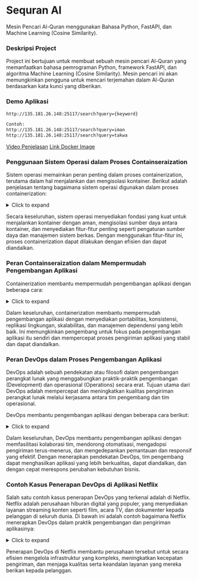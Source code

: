 # Sequran AI

Mesin Pencari Al-Quran menggunakan Bahasa Python, FastAPI, dan Machine Learning (Cosine Similarity).

### Deskripsi Project

Project ini bertujuan untuk membuat sebuah mesin pencari Al-Quran yang memanfaatkan bahasa pemrograman Python, framework FastAPI, dan algoritma Machine Learning (Cosine Similarity). Mesin pencari ini akan memungkinkan pengguna untuk mencari terjemahan dalam Al-Quran berdasarkan kata kunci yang diberikan.

### Demo Aplikasi

```bash
http://135.181.26.148:25117/search?query={keyword}

Contoh:
http://135.181.26.148:25117/search?query=iman
http://135.181.26.148:25117/search?query=takwa
```

[Video Penjelasan](https://youtu.be/gZ5Z6Lv1qsU)
[Link Docker Image](https://hub.docker.com/r/ramadita12/sequran-ai)

### Penggunaan Sistem Operasi dalam Proses Containseraization

Sistem operasi memainkan peran penting dalam proses containerization, terutama dalam hal menjalankan dan mengisolasi kontainer. Berikut adalah penjelasan tentang bagaimana sistem operasi digunakan dalam proses containerization:

<details>
<summary>Click to expand</summary>

- **Kernel Linux**: Containerization umumnya menggunakan kernel Linux sebagai dasar untuk menjalankan kontainer. Kernel Linux menyediakan fitur-fitur penting seperti kontrol sumber daya, isolasi, dan pemisahan antarproses yang diperlukan untuk menjalankan kontainer dengan aman dan efisien.

- **Namespace**: Kernel Linux menggunakan konsep "namespace" untuk mengisolasi sumber daya sistem antara kontainer. Namespace memungkinkan setiap kontainer memiliki tampilan terisolasi dari sistem operasi, termasuk ruang nama proses, ruang nama jaringan, sistem berkas, dan lain-lain. Dengan demikian, kontainer tidak dapat melihat atau berinteraksi langsung dengan sumber daya yang ada di luar kontainer tersebut.

- **Cgroups**: Cgroups (control groups) adalah fitur kernel Linux yang memungkinkan pengaturan dan pembatasan sumber daya yang digunakan oleh setiap kontainer. Dengan menggunakan cgroups, kita dapat mengatur batasan CPU, memori, I/O (Input/Output), dan sumber daya lainnya untuk masing-masing kontainer. Hal ini penting untuk memastikan setiap kontainer berjalan dengan sumber daya yang terisolasi dan adil.

- **Filesystem**: Sistem operasi juga berperan dalam mengelola sistem berkas yang digunakan oleh kontainer. Kontainer umumnya menggunakan sistem berkas yang berbeda dari sistem operasi host, dan sistem berkas kontainer dapat dibangun menggunakan teknologi seperti OverlayFS atau AUFS. Sistem berkas ini memungkinkan setiap kontainer memiliki tampilan terisolasi dari sistem berkas yang mereka gunakan, sehingga masing-masing kontainer dapat memiliki salinan sendiri dari berkas konfigurasi, pustaka, dan kode aplikasi.

- **Image dan Container Runtime**: Sistem operasi juga berperan dalam menjalankan image dan kontainer. Image kontainer biasanya dibangun di atas sistem operasi dasar, seperti image Alpine Linux atau Ubuntu. Ketika kontainer dijalankan, runtime kontainer seperti Docker, containerd, atau Kubernetes akan menggunakan image sebagai dasar untuk membuat instance yang berjalan dalam kontainer. Runtime kontainer bertanggung jawab atas pengelolaan siklus hidup kontainer, termasuk pembuatan, penghentian, dan penghapusan kontainer.

</details>

Secara keseluruhan, sistem operasi menyediakan fondasi yang kuat untuk menjalankan kontainer dengan aman, mengisolasi sumber daya antara kontainer, dan menyediakan fitur-fitur penting seperti pengaturan sumber daya dan manajemen sistem berkas. Dengan menggunakan fitur-fitur ini, proses containerization dapat dilakukan dengan efisien dan dapat diandalkan.

### Peran Containseraization dalam Mempermudah Pengembangan Aplikasi

Containerization membantu mempermudah pengembangan aplikasi dengan beberapa cara:

<details> 
<summary>Click to expand</summary>

1. **Portabilitas**: Dengan containerization, aplikasi dan dependensinya dikemas dalam kontainer yang dapat dijalankan secara konsisten di berbagai lingkungan, baik di mesin pengembangan, uji coba, maupun produksi. Kontainer menyediakan lingkungan yang terisolasi dan independen, sehingga memungkinkan pengembang untuk dengan mudah memindahkan aplikasi dari satu lingkungan ke lingkungan lain tanpa khawatir tentang perbedaan konfigurasi dan dependensi sistem yang mungkin ada.

2. **Konsistensi**: Dalam pengembangan aplikasi, penting untuk memastikan bahwa lingkungan pengembangan, pengujian, dan produksi serupa agar dapat menghindari masalah yang timbul karena perbedaan konfigurasi. Dengan containerization, pengembang dapat memastikan bahwa aplikasi dijalankan dalam lingkungan yang serupa di semua tahap siklus pengembangan. Hal ini membantu mencegah masalah yang terkait dengan ketidakkonsistenan dan memungkinkan tim pengembang untuk fokus pada pengembangan aplikasi itu sendiri.

3. **Replikasi Lingkungan**: Containerisasi memungkinkan pengembang untuk dengan mudah menduplikasi lingkungan yang sama di beberapa mesin atau mesin virtual. Ini memudahkan kolaborasi antara anggota tim pengembang, karena setiap pengembang dapat dengan mudah mengatur dan menjalankan lingkungan yang sama dengan yang digunakan oleh tim lainnya. Replikasi lingkungan juga memungkinkan pengujian dan debug aplikasi dalam lingkungan yang identik dengan produksi.

4. **Skalabilitas**: Dalam kontainer, aplikasi dapat dikemas bersama dengan dependensinya dalam unit yang dapat diperbesar secara horizontal. Ini berarti pengembang dapat dengan mudah menambah atau mengurangi jumlah kontainer yang berjalan sesuai dengan kebutuhan aplikasi. Dengan skalabilitas yang mudah, pengembang dapat merespons dengan cepat terhadap perubahan beban kerja dan memastikan ketersediaan yang baik serta performa aplikasi yang optimal.

5. **Manajemen Dependensi**: Containerization memungkinkan pengembang untuk mengemas semua dependensi aplikasi, termasuk pustaka dan perangkat lunak lainnya, dalam kontainer. Ini membantu dalam mengatasi masalah dependensi yang kompleks dan meminimalkan konflik yang mungkin terjadi antara versi perangkat lunak yang berbeda. Pengembang dapat memastikan bahwa setiap kontainer memiliki dependensi yang tepat dan bekerja secara terisolasi dari dependensi sistem yang ada.

</details>

Dalam keseluruhan, containerization membantu mempermudah pengembangan aplikasi dengan menyediakan portabilitas, konsistensi, replikasi lingkungan, skalabilitas, dan manajemen dependensi yang lebih baik. Ini memungkinkan pengembang untuk fokus pada pengembangan aplikasi itu sendiri dan mempercepat proses pengiriman aplikasi yang stabil dan dapat diandalkan.

### Peran DevOps dalam Proses Pengembangan Aplikasi

DevOps adalah sebuah pendekatan atau filosofi dalam pengembangan perangkat lunak yang menggabungkan praktik-praktik pengembangan (Development) dan operasional (Operations) secara erat. Tujuan utama dari DevOps adalah mempercepat dan meningkatkan kualitas pengiriman perangkat lunak melalui kerjasama antara tim pengembang dan tim operasional.

DevOps membantu pengembangan aplikasi dengan beberapa cara berikut:

<details>
<summary>Click to expand</summary>

1. **Kolaborasi Tim**: DevOps mendorong kolaborasi yang erat antara tim pengembang dan tim operasional. Dalam model tradisional, tim pengembang dan tim operasional bekerja secara terpisah dan jarang berinteraksi. Dalam DevOps, kedua tim bekerja bersama-sama sepanjang siklus hidup aplikasi. Kolaborasi yang lebih dekat ini memungkinkan pertukaran pengetahuan, pemahaman yang lebih baik tentang kebutuhan operasional, dan pemecahan masalah yang lebih cepat. Tim pengembang dan tim operasional saling mendukung dan berkontribusi untuk meningkatkan kualitas dan keandalan aplikasi.

2. **Otomatisasi**: DevOps mendorong otomatisasi dalam proses pengembangan dan pengiriman aplikasi. Otomatisasi membantu mengurangi kesalahan manusia, meningkatkan efisiensi, dan mempercepat waktu pengiriman. Contohnya, otomatisasi dapat digunakan untuk mengotomatiskan proses pengujian, integrasi kontinu, dan penyebaran aplikasi. Dengan menggunakan alat-alat otomatisasi yang tepat, pengembang dapat dengan mudah mengulang pengujian, mengotomatiskan penyebaran aplikasi ke lingkungan produksi, dan meningkatkan keandalan dan stabilitas aplikasi.

3. **Pengiriman Terus-Menerus**: DevOps mendorong pengiriman aplikasi secara terus-menerus (continuous delivery) atau pengiriman terus-menerus (continuous deployment). Ini berarti pengembang bekerja untuk membuat proses pengiriman aplikasi menjadi lebih otomatis dan dapat diulang secara konsisten. Dengan pengiriman terus-menerus, setiap perubahan yang dilakukan dalam kode sumber dapat diuji dan diimplementasikan secara otomatis dan cepat. Hal ini mengurangi risiko dan waktu yang diperlukan untuk memperkenalkan perubahan ke dalam produksi. Pengiriman terus-menerus memungkinkan pengembang untuk lebih responsif terhadap kebutuhan bisnis dan mempercepat waktu pemasaran aplikasi.

4. **Monitoring dan Responsif**: DevOps mendorong penggunaan alat pemantauan dan tindakan responsif yang kuat untuk mendeteksi dan menangani masalah operasional secara cepat. Tim pengembang dan tim operasional bekerja bersama untuk memastikan bahwa sistem dan aplikasi berjalan dengan baik di lingkungan produksi. Dengan pemantauan yang baik, masalah dapat diidentifikasi lebih awal dan tindakan responsif dapat diambil untuk memperbaiki masalah tersebut. Hal ini membantu meningkatkan keandalan dan performa aplikasi secara keseluruhan.
</details>

Dalam keseluruhan, DevOps membantu pengembangan aplikasi dengan memfasilitasi kolaborasi tim, mendorong otomatisasi, mengadopsi pengiriman terus-menerus, dan mengedepankan pemantauan dan responsif yang efektif. Dengan menerapkan pendekatan DevOps, tim pengembang dapat menghasilkan aplikasi yang lebih berkualitas, dapat diandalkan, dan dengan cepat merespons perubahan kebutuhan bisnis.

### Contoh Kasus Penerapan DevOps di Aplikasi Netflix

Salah satu contoh kasus penerapan DevOps yang terkenal adalah di Netflix. Netflix adalah perusahaan hiburan digital yang populer, yang menyediakan layanan streaming konten seperti film, acara TV, dan dokumenter kepada pelanggan di seluruh dunia. Di bawah ini adalah contoh bagaimana Netflix menerapkan DevOps dalam praktik pengembangan dan pengiriman aplikasinya:

<details>
<summary>Click to expand</summary>

1. **Kolaborasi Tim**: Di Netflix, tim pengembang perangkat lunak dan tim operasional bekerja secara erat dan berkolaborasi. Mereka memiliki sistem yang dikenal sebagai "You Build It, You Run It" yang mendorong pemilik produk untuk mengambil tanggung jawab penuh terhadap pengembangan, pengujian, dan pengiriman aplikasi mereka. Hal ini memastikan transparansi dan kolaborasi antara tim pengembang dan tim operasional dalam siklus pengembangan aplikasi.

2. **Otomatisasi dan Infrastruktur sebagai Kode**: Netflix memanfaatkan otomatisasi untuk mengotomatiskan berbagai aspek dalam siklus hidup pengembangan aplikasi. Mereka menggunakan praktik Infrastruktur sebagai Kode (Infrastructure as Code) untuk mengelola dan menyebarkan infrastruktur mereka. Netflix menggunakan alat-alat seperti Spinnaker (alat manajemen penyebaran) dan Simian Army (alat pengujian ketahanan) untuk mempercepat dan mengotomatiskan pengujian, penyebaran, dan pemulihan aplikasi mereka.

3. **Pengiriman Terus-Menerus**: Netflix menerapkan pengiriman terus-menerus untuk mempercepat waktu pengiriman perubahan aplikasi mereka. Mereka menggunakan sistem pengujian otomatis yang kuat untuk memastikan bahwa setiap perubahan diuji secara menyeluruh sebelum diterapkan ke produksi. Pengiriman terus-menerus ini memungkinkan Netflix untuk merilis perubahan ke aplikasi mereka dengan cepat, dengan minimal risiko dan dampak negatif terhadap pengguna.

4. **Arsitektur Microservice**: Netflix menerapkan arsitektur microservice yang terdiri dari banyak layanan yang dapat diskalakan secara independen. Setiap tim pengembang bertanggung jawab atas satu atau beberapa layanan mikro, yang memungkinkan mereka untuk mengembangkan, menguji, dan memperbarui layanan secara independen. Dengan menggunakan kontainer dan alat orkestrasi seperti Docker dan Kubernetes, Netflix dapat mengelola, mendistribusikan, dan memperbarui layanan mereka dengan mudah dan efisien.

5. **Pemantauan dan Responsif**: Netflix memiliki sistem pemantauan yang kuat untuk memantau performa aplikasi dan infrastruktur mereka. Mereka menggunakan alat pemantauan real-time dan analisis data untuk mendeteksi masalah secara cepat. Jika ada masalah yang terdeteksi, tim operasional secara responsif menangani masalah tersebut dan mengambil tindakan pemulihan dengan cepat untuk memastikan kelancaran pengiriman konten kepada pelanggan.

</details>

Penerapan DevOps di Netflix membantu perusahaan tersebut untuk secara efisien mengelola infrastruktur yang kompleks, meningkatkan kecepatan pengiriman, dan menjaga kualitas serta keandalan layanan yang mereka berikan kepada pelanggan.

